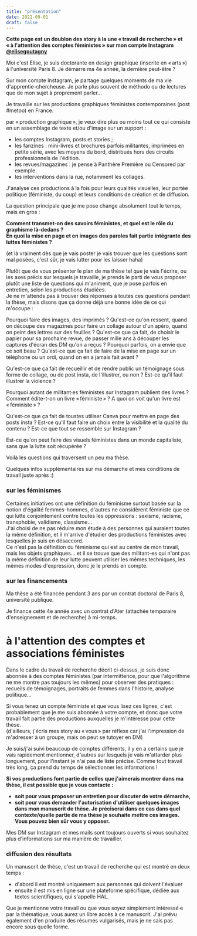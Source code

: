 ```yaml
---
title: "présentation"
date: 2022-09-01
draft: false
---
```

**Cette page est un doublon des story à la une « travail de recherche » et « à l'attention des comptes féministes » sur mon compte Instagram [@elisegoutagny](https://www.instagram.com/elisegoutagny/)**  
  
Moi c'est Elise, je suis doctorante en design graphique (inscrite en « arts ») à l'université Paris 8. Je démarre ma 4e année, la dernière peut-être ?  
  
Sur mon compte Instagram, je partage quelques moments de ma vie d'apprentie-chercheuse. Je parle plus souvent de méthodo ou de lectures que de mon sujet à proprement parler...  
  
Je travaille sur les productions graphiques féministes contemporaines (post #metoo) en France.  
  
par « production graphique », je veux dire plus ou moins tout ce qui consiste en un assemblage de texte et/ou d'image sur un support :  
- les comptes Instagram, posts et stories ;  
- les fanzines : mini-livres et brochures parfois militantes, imprimées en petite série, avec les moyens du bord, distribués hors des circuits professionnels de l'édition.
- les revues/magazines : je pense à Panthère Première ou Censored par exemple.  
- les interventions dans la rue, notamment les collages.  
  
J'analyse ces productions à la fois pour leurs qualités visuelles, leur portée politique (féministe, du coup) et leurs conditions de création et de diffusion.  
  
La question principale que je me pose change absolument tout le temps, mais en gros :  
  
**Comment transmet-on des savoirs féministes, et quel est le rôle du graphisme là-dedans ?  
En quoi la mise en page et en images des paroles fait partie intégrante des luttes féministes ?**  
  
(et là vraiment dès que je vais poster je vais trouver que les questions sont mal posées, c'est sûr, je vais lutter pour les laisser haha)  
  
Plutôt que de vous présenter le plan de ma thèse tel que je vais l'écrire, ou les axes précis sur lesquels je travaille, je prends le parti de vous proposer plutôt une liste de questions qui m'animent, que je pose parfois en entretien, selon les productions étudiées.  
Je ne m'attends pas à trouver des réponses à toutes ces questions pendant la thèse, mais disons que ça donne déjà une bonne idée de ce qui m'occupe :  
  
Pourquoi faire des images, des imprimés ? Qu'est-ce qu'on ressent, quand on découpe des magazines pour faire un collage autour d'un apéro, quand on peint des lettres sur des feuilles ? Qu'est-ce que ça fait, de choisir le papier pour sa prochaine revue, de passer mille ans à découper les captures d'écran des DM qu'on a reçus ? Pourquoi parfois, on a envie que ce soit beau ? Qu'est-ce que ça fait de faire de la mise en page sur un téléphone ou un ordi, quand on en a jamais fait avant ?  
  
Qu'est-ce que ça fait de recueillir et de rendre public un témoignage sous forme de collage, ou de post insta, de l'illustrer, ou non ? Est-ce qu'il faut illustrer la violence ?  
  
Pourquoi autant de militant·es féministes sur Instagram publient des livres ? Comment édite-t-on un livre « féministe » ? A quoi on voit qu'un livre est « féministe » ?  
  
Qu'est-ce que ça fait de toustes utiliser Canva pour mettre en page des posts insta ? Est-ce qu'il faut faire un choix entre la visibilité et la qualité du contenu ? Est-ce que tout se ressemble sur Instagram ?  
  
Est-ce qu'on peut faire des visuels féministes dans un monde capitaliste, sans que la lutte soit récupérée ?  
  
Voilà les questions qui traversent un peu ma thèse.  
  
Quelques infos supplémentaires sur ma démarche et mes conditions de travail juste après :)  
  
### sur les féminismes

Certaines initiatives ont une définition du féminisme surtout basée sur la notion d'égalité femmes-hommes, d'autres ne considèrent féministe que ce qui lutte conjointement contre toutes les oppressions : sexisme, racisme, transphobie, validisme, classisme...  
J'ai choisi de ne pas réduire mon étude à des personnes qui auraient toutes la même définition, et il m'arrive d'étudier des productions féministes avec lesquelles je suis en désaccord.  
Ce n'est pas la définition du féminisme qui est au centre de mon travail, mais les objets graphiques... et il se trouve que des militant-es qui n'ont pas la même définition de leur lutte peuvent utiliser les mêmes techniques, les mêmes modes d'expression, donc je le prends en compte.  
  
### sur les financements  

Ma thèse a été financée pendant 3 ans par un contrat doctoral de Paris 8, université publique. 
  
Je finance cette 4e année avec un contrat d'Ater (attachée temporaire d'enseignement et de recherche) à mi-temps.



# à l'attention des comptes et associations féministes

Dans le cadre du travail de recherche décrit ci-dessus, je suis donc abonnée à des comptes féministes (par intermittence, pour que l'algorithme ne me montre pas toujours les mêmes) pour observer des pratiques : recueils de témoignages, portraits de femmes dans l'histoire, analyse politique...  
  
Si vous tenez un compte féministe et que vous lisez ces lignes, c'est probablement que je me suis abonnée à votre compte, et donc que votre travail fait partie des productions auxquelles je m'intéresse pour cette thèse.  
(d'ailleurs, j'écris mes story au « vous » par réflexe car j'ai l'impression de m'adresser à un groupe, mais on peut se tutoyer en DM)  
  
Je suis/j'ai suivi beaucoup de comptes différents, il y en a certains que je vais rapidement mentionner, d'autres sur lesquels je vais m'attarder plus longuement, pour l'instant je n'ai pas de liste précise. Comme tout travail très long, ça prend du temps de sélectionner les informations !  
  
**Si vos productions font partie de celles que j'aimerais montrer dans ma thèse, il est possible que je vous contacte :**
- **soit pour vous proposer un entretien pour discuter de votre démarche,**  
- **soit pour vous demander l'autorisation d'utiliser quelques images dans mon manuscrit de thèse. Je préciserai dans ce cas dans quel contexte/quelle partie de ma thèse je souhaite mettre ces images. Vous pouvez bien sûr vous y opposer.**  
  
Mes DM sur Instagram et mes mails sont toujours ouverts si vous souhaitez plus d'informations sur ma manière de travailler.

### diffusion des résultats

Un manuscrit de thèse, c'est un travail de recherche qui est montré en deux temps :  
- d'abord il est montré uniquement aux personnes qui doivent l'évaluer  
- ensuite il est mis en ligne sur une plateforme spécifique, dédiée aux textes scientifiques, qui s'appelle HAL.  
  
Que je mentionne votre travail ou que vous soyez simplement intéressé·e  par la thématique, vous aurez un libre accès à ce manuscrit. J'ai prévu également d'en produire des résumés vulgarisés, mais je ne sais pas encore sous quelle forme.